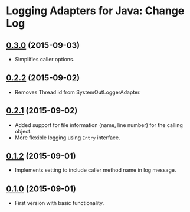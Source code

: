 # Logging Adapters for Java: Change Log

## [0.3.0](../../tree/v0.3.0) (2015-09-03)

- Simplifies caller options.

## [0.2.2](../../tree/v0.2.2) (2015-09-02)

- Removes Thread id from SystemOutLoggerAdapter.

## [0.2.1](../../tree/v0.2.1) (2015-09-02)

- Added support for file information (name, line number) for the calling object.
- More flexible logging using `Entry` interface.

## [0.1.2](../../tree/v0.1.2) (2015-09-01)

- Implements setting to include caller method name in log message.

## [0.1.0](../../tree/v0.1.0) (2015-09-01)

- First version with basic functionality.
